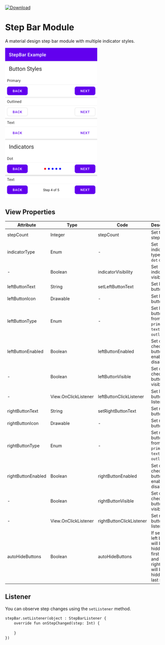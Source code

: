 [ ![Download](https://api.bintray.com/packages/luscii/maven/stepbar/images/download.svg) ](https://bintray.com/luscii/maven/stepbar/_latestVersion)

# Step Bar Module
A material design step bar module with multiple indicator styles.

<img src="screenshot.png" width="300">

## View Properties
| Attribute | Type | Code | Description |
|---|---|---|---|
| stepCount | Integer | stepCount | Set total step count |
| indicatorType | Enum | - | Set indicator type from `dot` or `text` |
| - | Boolean | indicatorVisibility | Set indicator visibility |
| leftButtonText | String | setLeftButtonText |  Set left button text |
| leftButtonIcon | Drawable | - | Set left button icon |
| leftButtonType | Enum | - | Set left button type from `primary`, `text` or `outlined` |
| leftButtonEnabled | Boolean | leftButtonEnabled | Set or check left button enabled or disabled |
| - | Boolean | leftButtonVisible | Set or check left button visibility |
| - | View.OnClickListener | leftButtonClickListener | Set left button click listener |
| rightButtonText | String | setRightButtonText |  Set right button text |
| rightButtonIcon | Drawable | - | Set right button icon |
| rightButtonType | Enum | - | Set right button type from `primary`, `text` or `outlined` |
| rightButtonEnabled | Boolean | rightButtonEnabled | Set or check right button enabled or disabled |
| - | Boolean | rightButtonVisible | Set or check right button visibility |
| - | View.OnClickListener | rightButtonClickListener | Set right button click listener |
| autoHideButtons | Boolean | autoHideButtons | If set the left button will be hidden on first step and the right button will be hidden on last step |

## Listener
You can observe step changes using the `setListener` method.
```
stepBar.setListener(object : StepBarListener {
    override fun onStepChanged(step: Int) {

    }
})
```
